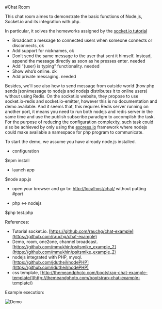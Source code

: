 #Chat Room

This chat room aimes to demonstrate the basic functions of 
Node.js, Socket.io and its integration with php.

In particular, it solves the homeworks assigned by the [socket.io tutorial](http://socket.io/get-started/chat/)

- Broadcast a message to connected users when someone connects or disconnects, ok
- Add support for nicknames, ok
- Don’t send the same message to the user that sent it himself. Instead, append the message directly as soon as he presses enter. needed
- Add “{user} is typing” functionality. needed
- Show who’s online. ok
- Add private messaging. needed

Besides, we'll see also how to send message from outside world (how php sends json/message to nodejs and nodejs distributes it to online users) without using Redis. 
On the socket.io website, they propose to use socket.io-redis and socket.io-emitter, however this is no documentation and demo available.
And it seems that, this requires Redis server running on another port, it means you need to run both nodejs and redis server in the same time and use the publish subscribe paradigm to accomplish the task. For the purpose of reducing the configuration complexity, such task could also be achieved by only using the [express.io](http://express-io.org/) framework where nodejs could make available a namespace for php program to communicate.


To start the demo, we assume you have already node.js installed.

- configuration

$npm install

- launch app

$node app.js


- open your browser and go to: [http://localhost/chat/](http://localhost/chat/) without putting #port

- php <-> nodejs 

$php test.php

References:

- Tutorial socket.io. [https://github.com/rauchg/chat-example](https://github.com/rauchg/chat-example)
- Demo, room, one2one, channel broadcast. [https://github.com/mmukhin/psitsmike_example_2](https://github.com/mmukhin/psitsmike_example_2)
- nodejs integrated with PHP, mysql. [https://github.com/jdutheil/nodePHP](https://github.com/jdutheil/nodePHP)
- css template, [http://themeandphoto.com/bootstrap-chat-example-template/](http://themeandphoto.com/bootstrap-chat-example-template/)

Example execution:

![Demo](https://github.com/lteu/chat/blob/master/demo.png)